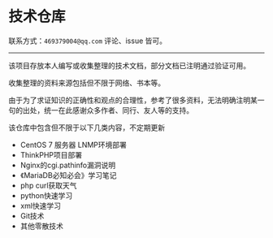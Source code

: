 # 技术仓库

联系方式：`469379004@qq.com`
评论、issue 皆可。

----------------------

该项目存放本人编写或收集整理的技术文档，部分文档已注明通过验证可用。

收集整理的资料来源包括但不限于网络、书本等。

由于为了求证知识的正确性和观点的合理性，参考了很多资料，无法明确注明某一句的出处，统一在此感谢众多作者、同行、友人等的支持。

该仓库中包含但不限于以下几类内容，不定期更新

- CentOS 7 服务器 LNMP环境部署
- ThinkPHP项目部署
- Nginx的cgi.pathinfo漏洞说明
- 《MariaDB必知必会》学习笔记
- php curl获取天气
- python快速学习
- xml快速学习
- Git技术
- 其他零散技术